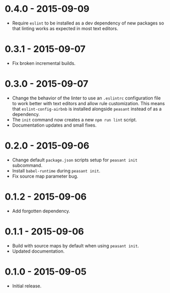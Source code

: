 # 0.4.0 - 2015-09-09

- Require `eslint` to be installed as a dev dependency of new packages so that linting works as expected in most text editors.

# 0.3.1 - 2015-09-07

- Fix broken incremental builds.

# 0.3.0 - 2015-09-07

- Change the behavior of the linter to use an `.eslintrc` configuration file to work better with text editors and allow rule customization. This means that `eslint-config-airbnb` is installed alongside `peasant` instead of as a dependency.
- The `init` command now creates a new `npm run lint` script.
- Documentation updates and small fixes.

# 0.2.0 - 2015-09-06

- Change default `package.json` scripts setup for `peasant init` subcommand.
- Install `babel-runtime` during `peasant init`.
- Fix source map parameter bug.

# 0.1.2 - 2015-09-06

- Add forgotten dependency.

# 0.1.1 - 2015-09-06

- Build with source maps by default when using `peasant init`.
- Updated documentation.

# 0.1.0 - 2015-09-05

- Initial release.
